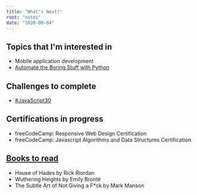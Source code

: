 ```yaml
---
title: "What's Next?"
root: "notes"
date: "2020-09-04"
---
```


## Topics that I'm interested in

- Mobile application development
- [Automate the Boring Stuff with Python](https://automatetheboringstuff.com/?ref=hackernoon.com)

## Challenges to complete

- [#JavaScript30](https://javascript30.com/)

## Certifications in progress

- freeCodeCamp: Responsive Web Design Certification
- freeCodeCamp: Javascript Algorithms and Data Structures Certification

## [Books to read](https://www.goodreads.com/review/list/120933959?shelf=to-read&view=covers)

- House of Hades by Rick Riordan
- Wuthering Heights by Emily Brontë
- The Subtle Art of Not Giving a F\*ck by Mark Manson
